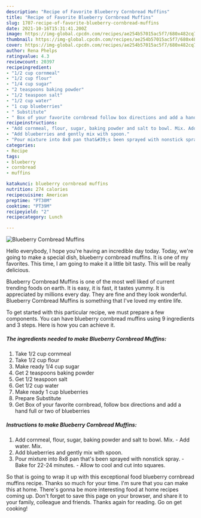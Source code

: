 ```yaml
---
description: "Recipe of Favorite Blueberry Cornbread Muffins"
title: "Recipe of Favorite Blueberry Cornbread Muffins"
slug: 1707-recipe-of-favorite-blueberry-cornbread-muffins
date: 2021-10-16T15:31:41.200Z
image: https://img-global.cpcdn.com/recipes/ae254b57015ac5f7/680x482cq70/blueberry-cornbread-muffins-recipe-main-photo.jpg
thumbnail: https://img-global.cpcdn.com/recipes/ae254b57015ac5f7/680x482cq70/blueberry-cornbread-muffins-recipe-main-photo.jpg
cover: https://img-global.cpcdn.com/recipes/ae254b57015ac5f7/680x482cq70/blueberry-cornbread-muffins-recipe-main-photo.jpg
author: Rena Phelps
ratingvalue: 4.3
reviewcount: 20397
recipeingredient:
- "1/2 cup cornmeal"
- "1/2 cup flour"
- "1/4 cup sugar"
- "2 teaspoons baking powder"
- "1/2 teaspoon salt"
- "1/2 cup water"
- "1 cup blueberries"
- " Substitute"
- " Box of your favorite cornbread follow box directions and add a hand full or two of blueberries"
recipeinstructions:
- "Add cornmeal, flour, sugar, baking powder and salt to bowl. Mix. Add water. Mix."
- "Add blueberries and gently mix with spoon."
- "Pour mixture into 8x8 pan that&#39;s been sprayed with nonstick spray. Bake for 22-24 minutes. Allow to cool and cut into squares."
categories:
- Recipe
tags:
- blueberry
- cornbread
- muffins

katakunci: blueberry cornbread muffins 
nutrition: 274 calories
recipecuisine: American
preptime: "PT30M"
cooktime: "PT39M"
recipeyield: "2"
recipecategory: Lunch

---
```



![Blueberry Cornbread Muffins](https://img-global.cpcdn.com/recipes/ae254b57015ac5f7/680x482cq70/blueberry-cornbread-muffins-recipe-main-photo.jpg)

Hello everybody, I hope you're having an incredible day today. Today, we're going to make a special dish, blueberry cornbread muffins. It is one of my favorites. This time, I am going to make it a little bit tasty. This will be really delicious.



Blueberry Cornbread Muffins is one of the most well liked of current trending foods on earth. It is easy, it is fast, it tastes yummy. It is appreciated by millions every day. They are fine and they look wonderful. Blueberry Cornbread Muffins is something that I've loved my entire life.


To get started with this particular recipe, we must prepare a few components. You can have blueberry cornbread muffins using 9 ingredients and 3 steps. Here is how you can achieve it.

<!--inarticleads1-->

##### The ingredients needed to make Blueberry Cornbread Muffins:

1. Take 1/2 cup cornmeal
1. Take 1/2 cup flour
1. Make ready 1/4 cup sugar
1. Get 2 teaspoons baking powder
1. Get 1/2 teaspoon salt
1. Get 1/2 cup water
1. Make ready 1 cup blueberries
1. Prepare  Substitute
1. Get  Box of your favorite cornbread, follow box directions and add a hand full or two of blueberries




<!--inarticleads2-->

##### Instructions to make Blueberry Cornbread Muffins:

1. Add cornmeal, flour, sugar, baking powder and salt to bowl. Mix. - Add water. Mix.
1. Add blueberries and gently mix with spoon.
1. Pour mixture into 8x8 pan that&#39;s been sprayed with nonstick spray. - Bake for 22-24 minutes. - Allow to cool and cut into squares.




So that is going to wrap it up with this exceptional food blueberry cornbread muffins recipe. Thanks so much for your time. I'm sure that you can make this at home. There's gonna be more interesting food at home recipes coming up. Don't forget to save this page on your browser, and share it to your family, colleague and friends. Thanks again for reading. Go on get cooking!
